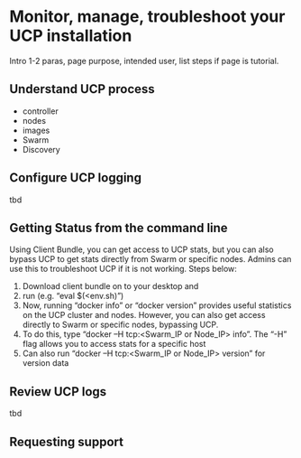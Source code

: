 <!--[metadata]>
+++
title = "Monitor and Manage UCP"
description = "Monitor and Manage UCP"
keywords = ["tbd, tbd"]
[menu.main]
parent="mn_ucp"
weight=-80
+++
<![end-metadata]-->

# Monitor, manage, troubleshoot your UCP installation

Intro 1-2 paras, page purpose, intended user, list steps if page is tutorial.


## Understand UCP process
* controller
* nodes
* images
* Swarm
* Discovery

## Configure UCP logging


tbd

## Getting Status from the command line
Using Client Bundle, you can get access to UCP stats, but you can also bypass UCP to get stats directly from Swarm or specific nodes. Admins can use this to troubleshoot UCP if it is not working. Steps below:

1. Download client bundle on to your desktop and
2. run (e.g. “eval $(<env.sh)”)
3. Now, running “docker info” or “docker version” provides useful statistics on the UCP cluster and nodes.
However, you can also get access directly to Swarm or specific nodes, bypassing UCP.
4. To do this, type “docker –H tcp:<Swarm_IP or Node_IP> info”.
The “-H” flag allows you to access stats for a specific host
5. Can also run “docker –H tcp:<Swarm_IP or Node_IP> version” for version data

## Review UCP logs


tbd

## Requesting support
